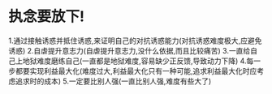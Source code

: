# 执念要放下!
1.通过接触诱惑并抵住诱惑,来证明自己的对抗诱惑能力(对抗诱惑难度极大,应避免诱惑)
2.自虐提升意志力(自虐提升意志力,没什么依据,而且比较痛苦)
3.一直给自己上地狱难度磨练自己(一直都是地狱难度,容易缺少正反馈,导致动力下降)
4.每一步都要实现利益最大化(难度过大,利益最大化只有一种可能,追求利益最大化时应考虑追求时的成本)
5.一定要比别人强(一直比别人强,难度有些大了)
